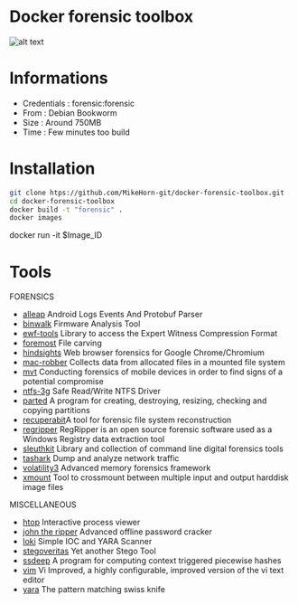# Docker forensic toolbox

![alt text](https://cdn.pixabay.com/photo/2017/02/09/12/07/ocean-2051760_960_720.jpg)

# Informations
* Credentials : forensic:forensic
* From : Debian Bookworm
* Size : Around 750MB
* Time : Few minutes too build


# Installation
```bash
git clone htps://github.com/MikeHorn-git/docker-forensic-toolbox.git
cd docker-forensic-toolbox
docker build -t "forensic" .
docker images
```
docker run -it $Image_ID


# Tools
FORENSICS
* [alleap](https://github.com/abrignoni/ALEAPP) Android Logs Events And Protobuf Parser
* [binwalk](https://github.com/ReFirmLabs/binwalk) Firmware Analysis Tool
* [ewf-tools](https://github.com/libyal/libewf) Library to access the Expert Witness Compression Format 
* [foremost](https://github.com/korczis/foremost) File carving
* [hindsights](https://github.com/obsidianforensics/hindsight) Web browser forensics for Google Chrome/Chromium
* [mac-robber](https://www.kali.org/tools/mac-robber/) Collects data from allocated files in a mounted file system
* [mvt](https://github.com/mvt-project/mvt) Conducting forensics of mobile devices in order to find signs of a potential compromise
* [ntfs-3g](https://github.com/tuxera/ntfs-3g) Safe Read/Write NTFS Driver 
* [parted](https://wiki.archlinux.org/title/Parted) A program for creating, destroying, resizing, checking and copying partitions
* [recuperabit](https://github.com/Lazza/RecuperaBit)A tool for forensic file system reconstruction
* [regripper](https://github.com/keydet89/RegRipper3.0) RegRipper is an open source forensic software used as a Windows Registry data extraction tool
* [sleuthkit](https://github.com/sleuthkit/sleuthkit) Library and collection of command line digital forensics tools
* [tashark](https://www.wireshark.org/docs/man-pages/tshark.html)  Dump and analyze network traffic
* [volatility3](https://github.com/volatilityfoundation/volatility3) Advanced memory forensics framework
* [xmount](https://www.pinguin.lu/xmount) Tool to crossmount between multiple input and output harddisk image files

MISCELLANEOUS
* [htop](https://github.com/htop-dev/htop) Interactive process viewer
* [john the ripper](https://github.com/openwall/john) Advanced offline password cracker
* [loki](https://github.com/Neo23x0/Loki) Simple IOC and YARA Scanner
* [stegoveritas](https://github.com/bannsec/stegoVeritas) Yet another Stego Tool
* [ssdeep](https://www.kali.org/tools/ssdeep/) A program for computing context triggered piecewise hashes
* [vim](https://www.vim.org/) Vi Improved, a highly configurable, improved version of the vi text editor
* [yara](https://github.com/VirusTotal/yara)  The pattern matching swiss knife 
